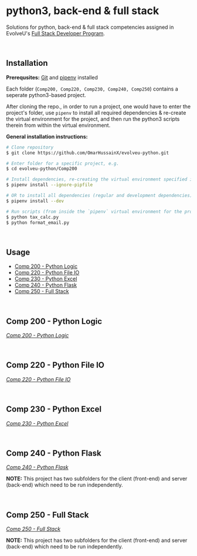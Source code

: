 #  python3, back-end & full stack
Solutions for python, back-end & full stack competencies assigned in EvolveU's [Full Stack Developer Program](https://www.evolveu.ca/program).


&nbsp;
&nbsp;


## Installation

__Prerequsites:__ [Git](https://git-scm.com) and [pipenv](https://github.com/pypa/pipenv) installed

Each folder (`Comp200, Comp220, Comp230, Comp240, Comp250`) contains a seperate python3-based project.

After cloning the repo., in order to run a project, one would have to enter the project's folder, use `pipenv` to install all required dependencies & re-create the virtual environment for the project, and then run the python3 scripts therein from within the virtual environment.

__General installation instructions:__
```bash
# Clone repository
$ git clone https://github.com/OmarHussainX/evolveu-python.git

# Enter folder for a specific project, e.g.
$ cd evolveu-python/Comp200

# Install dependencies, re-creating the virtual environment specified in `pipfile.lock`
$ pipenv install --ignore-pipfile

# OR to install all dependencies (regular and development dependencies)
$ pipenv install --dev

# Run scripts (from inside the `pipenv` virtual environment for the project)
$ python tax_calc.py
$ python format_email.py
```


&nbsp;
&nbsp;


## Usage

* [Comp 200 - Python Logic](#comp-200---python-logic)
* [Comp 220 - Python File IO](#comp-220---python-file-io)
* [Comp 230 - Python Excel](#comp-230---python-excel)
* [Comp 240 - Python Flask](#comp-240---python-flask)
* [Comp 250 - Full Stack](#comp-250---full-stack)


&nbsp;

## Comp 200 - Python Logic
_[Comp 200 - Python Logic](Comp200/Comp%20200%20-%20Python%20Logic.pdf)_


&nbsp;


## Comp 220 - Python File IO
_[Comp 220 - Python File IO](Comp220/Comp%20220%20-%20Python%20File%20IO.pdf)_



&nbsp;


## Comp 230 - Python Excel
_[Comp 230 - Python Excel](Comp230/Comp%20230%20-%20Python%20Excel.pdf)_


&nbsp;


## Comp 240 - Python Flask
_[Comp 240 - Python Flask](Comp240/Comp%20240%20-%20Python%20Flask.pdf)_

__NOTE:__ This project has two subfolders for the client (front-end) and server (back-end) which need to be run independently.

&nbsp;


## Comp 250 - Full Stack
_[Comp 250 - Full Stack](Comp250/Comp%20250%20-%20Full%20Stack.pdf)_

__NOTE:__ This project has two subfolders for the client (front-end) and server (back-end) which need to be run independently.